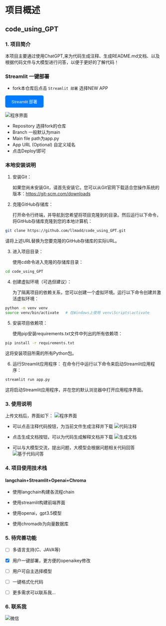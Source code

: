 # 项目概述

## code_using_GPT

### 1. 项目简介

本项目主要通过使用ChatGPT,来为代码生成注释、生成README.md文档、以及根据代码文件与大模型进行问答，以便于更好的了解代码！

### Streamlit 一键部署


* fork本仓库后点击 `Streamlit 部署` 选择NEW APP

<p>
<a href="https://share.streamlit.io/">
<button style="background-color: #007bff; color: white; padding: 10px 20px; border: none; border-radius: 5px;">Streamlit 部署</button>
</a>
</p>


![程序界面](./image/streamlit.png)
* Repository 选择fork的仓库
* Branch 一般默认为main
* Main file path为app.py
* App URL (Optional) 自定义域名
* 点击Deploy!即可

### 本地安装说明
1. 安装Git：

    如果您尚未安装Git，请首先安装它。您可以从Git官网下载适合您操作系统的版本：https://git-scm.com/downloads

2. 克隆GitHub存储库：

    打开命令行终端，并导航到您希望将项目克隆到的目录。然后运行以下命令，将GitHub存储库克隆到您的本地计算机：
```bash
git clone https://github.com/llmadd/code_using_GPT.git
```
 请将上述URL替换为您要克隆的GitHub存储库的实际URL。

3. 进入项目目录：

    使用cd命令进入克隆的存储库目录：
```bash
cd code_using_GPT
```

4. 创建虚拟环境（可选但建议）：

    为了隔离项目的依赖关系，您可以创建一个虚拟环境。运行以下命令创建并激活虚拟环境：

```bash
python -m venv venv
source venv/bin/activate   # 在Windows上使用 venv\Scripts\activate
```

5. 安装项目依赖项：

    使用pip安装requirements.txt文件中列出的所有依赖项：

```bash
pip install -r requirements.txt
```

这将安装项目所需的所有Python包。

6. 运行Streamlit应用程序：
    在命令行中运行以下命令来启动Streamlit应用程序：

```bash
streamlit run app.py
```

这将启动Streamlit应用程序，并在您的默认浏览器中打开应用程序界面。

### 3. 使用说明
上传文档后，界面如下：
![程序界面](./image/index.png)

* 可以点击注释代码按钮，为当前文件生成注释并下载
![代码注释](./image/py.png)

* 点击生成文档按钮，可以为代码生成解释文档并下载
![生成文档](./image/md.png)
* 可以与大模型交流，提出问题，大模型会根据问题相关代码回答
![基于代码问答](./image/qa.png)

### 4. 项目使用技术栈

#### langchain+Streamlit+Openai+Chroma

* 使用langchain构建各流程chain

* 使用streamlit构建前端界面

* 使用openai，gpt3.5模型

* 使用chromadb为向量数据库

### 5. 待完善功能
- [ ] 多语言支持(C、JAVA等)

- [x] 用户一键部署，更方便的openaikey修改

- [ ] 用户可自主选择模型

- [ ] 一键格式化代码

- [ ] 更多需求可以联系我...

### 6. 联系我

![微信](./image/qichen.jpg)






